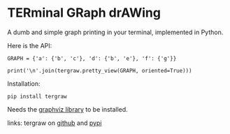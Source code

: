 # TERminal GRaph drAWing
A dumb and simple graph printing in your terminal, implemented in Python.

Here is the API:

    GRAPH = {'a': {'b', 'c'}, 'd': {'b', 'e'}, 'f': {'g'}}

    print('\n'.join(tergraw.pretty_view(GRAPH, oriented=True)))

Installation:

    pip install tergraw
    
Needs the [graphviz library](http://graphviz.org/Download..php) to be installed.

links: tergraw on [github](http://github.com/aluriak/tergraw) and [pypi](http://pypi.python.org/pypi/tergraw)
